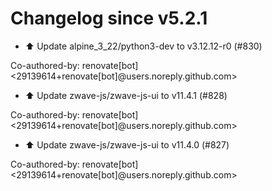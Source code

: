 # Changelog since v5.2.1
- ⬆️ Update alpine_3_22/python3-dev to v3.12.12-r0 (#830)

Co-authored-by: renovate[bot] <29139614+renovate[bot]@users.noreply.github.com> 
- ⬆️ Update zwave-js/zwave-js-ui to v11.4.1 (#828)

Co-authored-by: renovate[bot] <29139614+renovate[bot]@users.noreply.github.com> 
- ⬆️ Update zwave-js/zwave-js-ui to v11.4.0 (#827)

Co-authored-by: renovate[bot] <29139614+renovate[bot]@users.noreply.github.com> 
